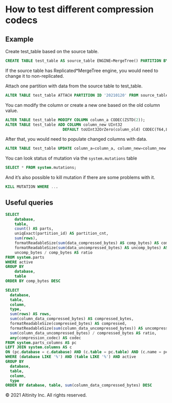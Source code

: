 # How to test different compression codecs

## Example

Create test\_table based on the source table.

```sql
CREATE TABLE test_table AS source_table ENGINE=MergeTree() PARTITION BY ...;
```

If the source table has Replicated\*MergeTree engine, you would need to change it to non-replicated.

Attach one partition with data from the source table to test\_table.

```sql
ALTER TABLE test_table ATTACH PARTITION ID '20210120' FROM source_table;
```

You can modify the column or create a new one based on the old column value.

```sql
ALTER TABLE test_table MODIFY COLUMN column_a CODEC(ZSTD(2));
ALTER TABLE test_table ADD COLUMN column_new UInt32 
                         DEFAULT toUInt32OrZero(column_old) CODEC(T64,LZ4);
```

After that, you would need to populate changed columns with data.

```sql
ALTER TABLE test_table UPDATE column_a=column_a, column_new=column_new WHERE 1;
```

You can look status of mutation via the `system.mutations` table

```sql
SELECT * FROM system.mutations;
```

And it’s also possible to kill mutation if there are some problems with it.

```sql
KILL MUTATION WHERE ...
```

## Useful queries

```sql
SELECT
    database,
    table,
    count() AS parts,
    uniqExact(partition_id) AS partition_cnt,
    sum(rows),
    formatReadableSize(sum(data_compressed_bytes) AS comp_bytes) AS comp,
    formatReadableSize(sum(data_uncompressed_bytes) AS uncomp_bytes) AS uncomp,
    uncomp_bytes / comp_bytes AS ratio
FROM system.parts
WHERE active
GROUP BY
    database,
    table
ORDER BY comp_bytes DESC
```

```sql
SELECT
  database,
  table,
  column,
  type,
  sum(rows) AS rows,
  sum(column_data_compressed_bytes) AS compressed_bytes,
  formatReadableSize(compressed_bytes) AS compressed,
  formatReadableSize(sum(column_data_uncompressed_bytes)) AS uncompressed,
  sum(column_data_uncompressed_bytes) / compressed_bytes AS ratio,
  any(compression_codec) AS codec
FROM system.parts_columns AS pc
LEFT JOIN system.columns AS c 
ON (pc.database = c.database) AND (c.table = pc.table) AND (c.name = pc.column)
WHERE (database LIKE '%') AND (table LIKE '%') AND active
GROUP BY
  database,
  table,
  column,
  type
ORDER BY database, table, sum(column_data_compressed_bytes) DESC
```

© 2021 Altinity Inc. All rights reserved.

